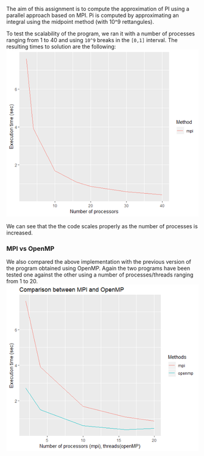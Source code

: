 The aim of this assignment is to compute the approximation of PI using a parallel approach based on MPI. Pi is computed by approximating an integral using the midpoint method (with 10^9 rettangules).

To test the scalability of the program, we ran it with a number of processes
ranging from 1 to 40 and using `10^9` breaks in the `[0,1]` interval.
The resulting times to solution are the following:
![mpi_scaling](risultatiti_mpi.png)

We can see that the the code scales properly as the number of processes is
increased.

### MPI vs OpenMP
We also compared the above implementation with the previous version of the
program obtained using OpenMP. Again the two programs have been tested one against
the other using a number of processes/threads ranging from 1 to 20.
![mpi_vs_openmp](risultati_confronto.png)

